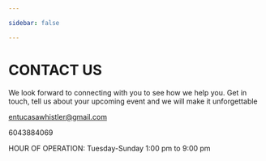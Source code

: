 ```yaml
---

sidebar: false

---
```


# CONTACT US 

We look forward to connecting with you to see how we help you.  Get in touch, tell us about your upcoming event and we will make it unforgettable 

entucasawhistler@gmail.com  

6043884069

HOUR OF OPERATION:
Tuesday-Sunday 1:00 pm to 9:00 pm

